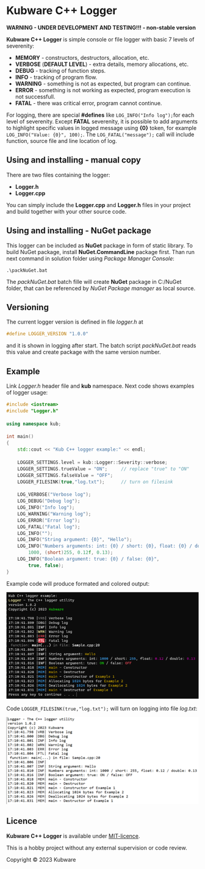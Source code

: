 # Kubware C++ Logger

**WARNING - UNDER DEVELOPMENT AND TESTING!!! - non-stable version**

**Kubware C++ Logger** is simple console or file logger with basic 7 levels of severenity:

 - **MEMORY** - constructors, destructors, allocation, etc.
 - **VERBOSE** (**DEFAULT LEVEL**) - extra details, memory allocations, etc.
 - **DEBUG** - tracking of function steps.
 - **INFO** - tracking of program flow.
 - **WARNING** - something is not as expected, but program can continue.
 - **ERROR** - something is not working as expected, program execution is not successfull.
 - **FATAL** - there was critical error, program cannot continue.

For logging, there are special **#defines** like `LOG_INFO("Info log");`for each level of severenity.
Except **FATAL** severenity, it is possible to add arguments to highlight specific values in logged message using **{0}** token, for example `LOG_INFO("Value: {0}", 100);`. 
The `LOG_FATAL("message");` call will include function, source file and line location of log.

## Using and installing - manual copy

There are two files containing the logger:

 - **Logger.h**
 - **Logger.cpp**

You can simply include the **Logger.cpp** and **Logger.h** files in your project and build together with your other source code.

## Using and installing - NuGet package

This logger can be included as **NuGet** package in form of static library.
To build NuGet package, install **NuGet.CommandLine** package first.
Than run next command in solution folder using *Package Manager Console*:

```verbatim
.\packNuGet.bat
```

The *packNuGet.bat* batch fille will create **NuGet** package in C:/NuGet folder, that can be referenced by *NuGet Package manager* as local source.

## Versioning

The current logger version is defined in file *logger.h* at

```c++
#define LOGGER_VERSION "1.0.0"
```

and it is shown in logging after start.
The batch script *packNuGet.bat* reads this value and create package with the same version number.

## Example

Link *Logger.h* header file and **kub** namespace. 
Next code shows examples of logger usage:

```c++
#include <iostream>
#include "Logger.h"

using namespace kub;

int main()
{
    std::cout << "Kub C++ logger example:" << endl;

    LOGGER_SETTINGS.level = kub::Logger::Severity::verbose;
    LOGGER_SETTINGS.trueValue = "ON";     // replace "true" to "ON"
    LOGGER_SETTINGS.falseValue = "OFF";
    LOGGER_FILESINK(true,"log.txt");      // turn on filesink

    LOG_VERBOSE("Verbose log");
    LOG_DEBUG("Debug log");
    LOG_INFO("Info log");
    LOG_WARNING("Warning log");
    LOG_ERROR("Error log");
    LOG_FATAL("Fatal log");
    LOG_INFO("");    
    LOG_INFO("String argument: {0}", "Hello");
    LOG_INFO("Numbers arguments: int: {0} / short: {0}, float: {0} / double: {0} ",
        1000, (short)255, 0.12f, 0.13);
    LOG_INFO("Boolean argument: true: {0} / false: {0}",
        true, false);   
}

```

Example code will produce formated and colored output:

![demo](nuget/demo.png)

Code `LOGGER_FILESINK(true,"log.txt");` will turn on logging into file *log.txt*:

![logfile](nuget/logfile.png)

## Licence

**Kubware C++ Logger** is available under [MIT-licence](./LICENSE.md). 

This is a hobby project without any external supervision or code review.

Copyright &copy; 2023 Kubware


